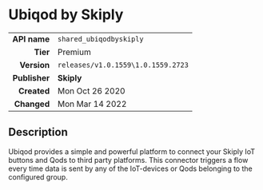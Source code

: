 # Ubiqod by Skiply
| | |
|-:|-|
|**API name**|`shared_ubiqodbyskiply`|
|**Tier**|Premium|
|**Version**|`releases/v1.0.1559\1.0.1559.2723`|
|**Publisher**|**Skiply**|
|**Created**|Mon Oct 26 2020|
|**Changed**|Mon Mar 14 2022|

## Description
Ubiqod provides a simple and powerful platform to connect your Skiply IoT buttons and Qods to third party platforms. This connector triggers a flow every time data is sent by any of the IoT-devices or Qods belonging to the configured group.
